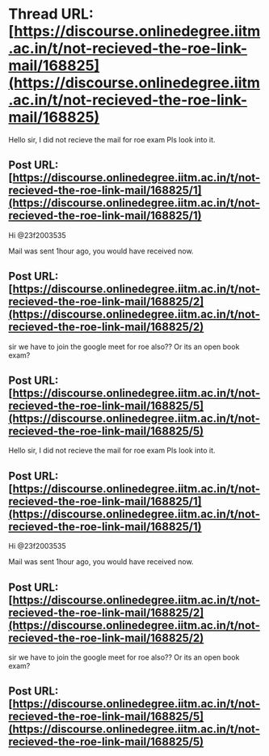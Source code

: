 # Thread URL: [https://discourse.onlinedegree.iitm.ac.in/t/not-recieved-the-roe-link-mail/168825](https://discourse.onlinedegree.iitm.ac.in/t/not-recieved-the-roe-link-mail/168825)

Hello sir, I did not recieve the mail for roe exam Pls look into it.

Post URL: [https://discourse.onlinedegree.iitm.ac.in/t/not-recieved-the-roe-link-mail/168825/1](https://discourse.onlinedegree.iitm.ac.in/t/not-recieved-the-roe-link-mail/168825/1)
---
Hi @23f2003535

Mail was sent 1hour ago, you would have received now.

Post URL: [https://discourse.onlinedegree.iitm.ac.in/t/not-recieved-the-roe-link-mail/168825/2](https://discourse.onlinedegree.iitm.ac.in/t/not-recieved-the-roe-link-mail/168825/2)
---
sir we have to join the google meet for roe also?? Or its an open book exam?

Post URL: [https://discourse.onlinedegree.iitm.ac.in/t/not-recieved-the-roe-link-mail/168825/5](https://discourse.onlinedegree.iitm.ac.in/t/not-recieved-the-roe-link-mail/168825/5)
---
Hello sir, I did not recieve the mail for roe exam Pls look into it.

Post URL: [https://discourse.onlinedegree.iitm.ac.in/t/not-recieved-the-roe-link-mail/168825/1](https://discourse.onlinedegree.iitm.ac.in/t/not-recieved-the-roe-link-mail/168825/1)
---
Hi @23f2003535

Mail was sent 1hour ago, you would have received now.

Post URL: [https://discourse.onlinedegree.iitm.ac.in/t/not-recieved-the-roe-link-mail/168825/2](https://discourse.onlinedegree.iitm.ac.in/t/not-recieved-the-roe-link-mail/168825/2)
---
sir we have to join the google meet for roe also?? Or its an open book exam?

Post URL: [https://discourse.onlinedegree.iitm.ac.in/t/not-recieved-the-roe-link-mail/168825/5](https://discourse.onlinedegree.iitm.ac.in/t/not-recieved-the-roe-link-mail/168825/5)
---
